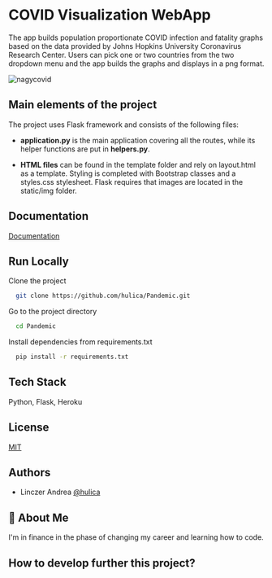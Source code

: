 # COVID Visualization WebApp


The app builds population proportionate COVID infection and fatality graphs based on the data provided by Johns Hopkins University Coronavirus Research Center.
Users can pick one or two countries from the two dropdown menu and the app builds the graphs and displays in a png format.

![nagycovid](https://user-images.githubusercontent.com/77074609/132104324-ef3856b9-78d8-4654-9f8e-dd56625341be.jpg)

## Main elements of the project

The project uses Flask framework and consists of the following files:

- **application.py** is the main application covering all the routes, while its helper functions are put in **helpers.py**.


- **HTML files** can be found in the template folder and rely on layout.html as a template. Styling is completed with Bootstrap classes and a styles.css stylesheet. Flask requires that images are located in the static/img folder.


## Documentation

[Documentation](https://github.com/hulica/Pandemic)

## Run Locally

Clone the project

```bash
  git clone https://github.com/hulica/Pandemic.git
```

Go to the project directory

```bash
  cd Pandemic
```

Install dependencies from requirements.txt

```bash
  pip install -r requirements.txt
```


## Tech Stack

Python, Flask, Heroku

## License

[MIT](https://choosealicense.com/licenses/mit/)

## Authors

- Linczer Andrea [@hulica](https://github.com/hulica)

## 🚀 About Me

I'm in finance in the phase of changing my career and learning how to code.

## How to develop further this project?

